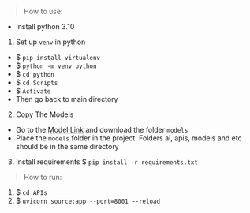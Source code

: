 > How to use:

- Install python 3.10

1) Set up `venv` in python

- $ `pip install virtualenv`
- $ `python -m venv python`
- $ `cd python`
- $ `cd Scripts`
- $ `Activate`
- Then go back to main directory


2) Copy The Models

- Go to the [Model Link](https://drive.google.com/drive/folders/1Bp68sAxfVPjMFU7ita-LnDNu4D_UXcaH?usp=sharing) and
  download the folder `models`
- Place the `models` folder in the project. Folders ai, apis, models and etc should be in the same directory

3) Install requirements
   $ `pip install -r requirements.txt`

> How to run:

1) $ `cd APIs`
2) $ `uvicorn source:app --port=8001 --reload`